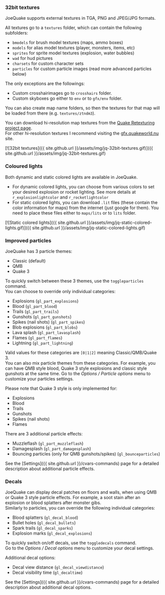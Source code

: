 ### 32bit textures

JoeQuake supports external textures in TGA, PNG and JPEG/JPG formats.

All textures go to a `textures` folder, which can contain the following subfolders:

* `bmodels` for brush model textures (maps, ammo boxes)
* `models` for alias model textures (player, monsters, items, etc)
* `sprites` for sprite model textures (explosion, water bubbles)
* `wad` for hud pictures
* `charsets` for custom character sets
* `particles` for custom particle images (read more advanced particles below)

The only exceptions are the followings:

* Custom crosshairimages go to `crosshairs` folder.
* Custom skyboxes go either to `env` or to `gfx/env` folder.

You can also create map name folders, so then the textures for that map will
be loaded from there (e.g. `textures/ztndm3`).

You can download hi-resolution map textures from the [Quake Retexturing project page](https://qrp.quakeone.com/downloads/).  
For other hi-resolution textures I recommend visiting the [gfx.quakeworld.nu](https://gfx.quakeworld.nu/) site.

[![32bit textures]({{ site.github.url }}/assets/img/jq-32bit-textures.gif)]({{ site.github.url }}/assets/img/jq-32bit-textures.gif)

### Coloured lights

Both dynamic and static colored lights are available in JoeQuake.
* For dynamic colored lights, you can choose from various colors to set your
desired explosion or rocket lighting. See more details at 
`r_explosionlightcolor` and `r_rocketlightcolor`
* For static colored lights, you can download `.lit` files (these contain the color information for maps) from the internet (just google for them). You need to place these files either to `maps/lits` or to `lits` folder.

[![Static colored lights]({{ site.github.url }}/assets/img/jq-static-colored-lights.gif)]({{ site.github.url }}/assets/img/jq-static-colored-lights.gif)

### Improved particles

JoeQuake has 3 particle themes:
- Classic (default)
- QMB
- Quake 3

To quickly switch between these 3 themes, use the `toggleparticles` command.  
You can choose to override only individual categories:
- Explosions (`gl_part_explosions`)
- Blood (`gl_part_blood`)
- Trails (`gl_part_trails`)
- Gunshots (`gl_part_gunshots`)
- Spikes (nail shots) (`gl_part_spikes`)
- Blob explosions (`gl_part_blobs`)
- Lava splash (`gl_part_lavasplash`)
- Flames (`gl_part_flames`)
- Lightning (`gl_part_lightning`)

Valid values for these categories are `[0|1|2]` meaning Classic/QMB/Quake 3.  
You can also mix particle themes from these categories.
For example, you can have QMB style blood, Quake 3 style explosions and classic style gunshots at the same time. Go to the *Options / Particle options* menu to customize your particles settings.

Please note that Quake 3 style is only implemented for:
- Explosions
- Blood
- Trails
- Gunshots
- Spikes (nail shots)
- Flames

There are 3 additional particle effects:
- Muzzleflash (`gl_part_muzzleflash`)
- Damagesplash (`gl_part_damagesplash`)
- Bouncing particles (only for QMB gunshots/spikes) (`gl_bounceparticles`)

See the [Settings]({{ site.github.url }}/cvars-commands) page for a detailed description about additional particle effects.

### Decals

JoeQuake can display decal patches on floors and walls, when using QMB or Quake 3 style particle effects. For example, a soot stain after an explosion or blood splatters after monster gibs.  
Similarly to particles, you can override the following individual categories:
- Blood splatters (`gl_decal_blood`)
- Bullet holes (`gl_decal_bullets`)
- Spark trails (`gl_decal_sparks`)
- Explosion marks (`gl_decal_explosions`)

To quickly switch on/off decals, use the `toggledecals` command.  
Go to the *Options / Decal options* menu to customize your decal settings.

Additional decal options:
- Decal view distance (`gl_decal_viewdistance`)
- Decal visibility time (`gl_decaltime`)

See the [Settings]({{ site.github.url }}/cvars-commands) page for a detailed description about additional decal options.